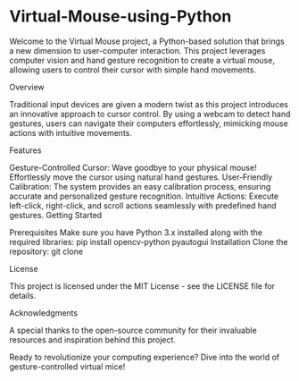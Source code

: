 # Virtual-Mouse-using-Python
Welcome to the Virtual Mouse project, a Python-based solution that brings a new dimension to user-computer interaction. This project leverages computer vision and hand gesture recognition to create a virtual mouse, allowing users to control their cursor with simple hand movements.

Overview

Traditional input devices are given a modern twist as this project introduces an innovative approach to cursor control. By using a webcam to detect hand gestures, users can navigate their computers effortlessly, mimicking mouse actions with intuitive movements.

Features

Gesture-Controlled Cursor: Wave goodbye to your physical mouse! Effortlessly move the cursor using natural hand gestures. User-Friendly Calibration: The system provides an easy calibration process, ensuring accurate and personalized gesture recognition. Intuitive Actions: Execute left-click, right-click, and scroll actions seamlessly with predefined hand gestures. Getting Started

Prerequisites Make sure you have Python 3.x installed along with the required libraries: pip install opencv-python pyautogui Installation Clone the repository: git clone 

License

This project is licensed under the MIT License - see the LICENSE file for details.

Acknowledgments

A special thanks to the open-source community for their invaluable resources and inspiration behind this project.

Ready to revolutionize your computing experience? Dive into the world of gesture-controlled virtual mice!
